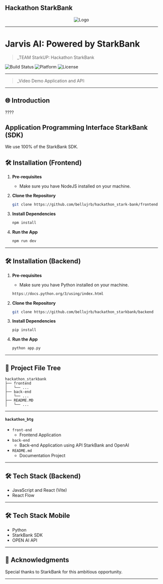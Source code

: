 ## Hackathon StarkBank 

<div align="center">
    <img src="https://cdn.discordapp.com/attachments/1235359156743962746/1237891322015121438/image.png?ex=663d4ba2&is=663bfa22&hm=24435224343d05b2b227e2e6fc3c9f9ae639ea5b4b44b3d323970f805dc777ae&" alt="Logo">
</div>

---

# Jarvis AI: Powered by StarkBank

> _TEAM StarkUP: Hackathon StarkBank

![Build Status](https://img.shields.io/badge/Build-Passing-brightgreen)
![Platform](https://img.shields.io/badge/Platform-Web-blue)
![License](https://img.shields.io/badge/License-MIT-green)

---

> _Video Demo Application and API: 

---

## 🌐 Introduction
????

## Application Programming Interface StarkBank (SDK)

We use 100% of the StarkBank SDK.

## 🛠 Installation (Frontend)

1. **Pre-requisites**
    - Make sure you have NodeJS installed on your machine.

2. **Clone the Repository**

    ```bash
    git clone https://github.com/bellujrb/hackathon_stark-bank/frontend
    ```

3. **Install Dependencies**

    ```bash
    npm install
    ```

4. **Run the App**

    ```bash
    npm run dev
    ```

---

## 🛠 Installation (Backend)

1. **Pre-requisites**
    - Make sure you have Python installed on your machine.

    ```bash
    https://docs.python.org/3/using/index.html
    ```

2. **Clone the Repository**

    ```bash
    git clone https://github.com/bellujrb/hackathon_starkbank/backend
    ```

3. **Install Dependencies**

    ```bash
    pip install
    ```

4. **Run the App**

    ```bash
    python app.py
    ```

---

## 📂 Project File Tree
    
```
hackathon_starkbank
├── frontend
│   └── ...
├── back-end
│   └── ...
├── README.MD
│   └── ...
```
---

#### `hackathon_btg`

- `front-end`
    - Frontend Application
- `back-end`
    - Back-end Application using API StarkBank and OpenAI
- `README.md`
    - Documentation Project

---

## 🛠 Tech Stack (Backend)
- JavaScript and React (Vite)
- React Flow

---

## 🛠 Tech Stack Mobile
- Python
- StarkBank SDK
- OPEN AI API

---

## 🙏 Acknowledgments

Special thanks to StarkBank for this ambitious opportunity.

---
